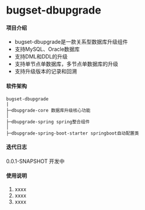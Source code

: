 # bugset-dbupgrade

#### 项目介绍
- bugset-dbupgrade是一款关系型数据库升级组件
- 支持MySQL、Oracle数据库
- 支持DML和DDL的升级
- 支持单节点单数据库，多节点单数据库的升级
- 支持升级版本的记录和回溯

#### 软件架构
```
bugset-dbupgrade
|
├─dbupgrade-core 数据库升级核心功能
│
├─dbupgrade-spring spring整合组件
│ 
├─dbupgrade-spring-boot-starter springboot自动配置类

```

#### 迭代日志
0.0.1-SNAPSHOT 开发中

#### 使用说明

1.  xxxx
2.  xxxx
3.  xxxx
